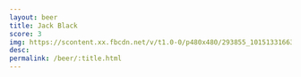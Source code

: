```yaml
---
layout: beer
title: Jack Black
score: 3
img: https://scontent.xx.fbcdn.net/v/t1.0-0/p480x480/293855_10151331663163745_2099861357_n.jpg?oh=9ce263556a35e9044e91d604b07e01c3&oe=58CAD9C7
desc: 
permalink: /beer/:title.html
---
```


